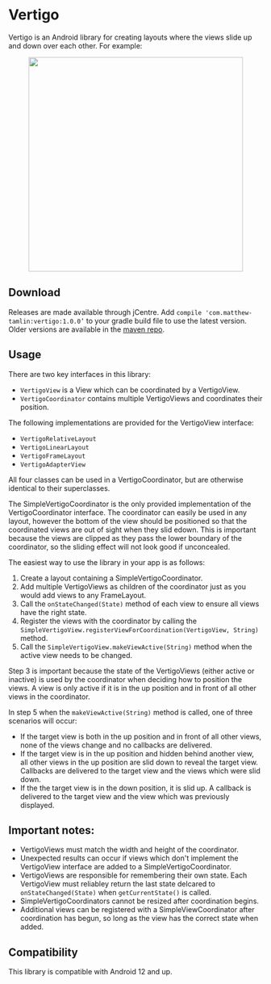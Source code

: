 # Vertigo
Vertigo is an Android library for creating layouts where the views slide up and down over each other. For example:

<div style="text-align:center"><img src="https://raw.githubusercontent.com/MatthewTamlin/Vertigo/master/artwork/example.gif" width="425"/></div>

## Download
Releases are made available through jCentre. Add `compile 'com.matthew-tamlin:vertigo:1.0.0’` to your gradle build file to use the latest version. Older versions are available in the [maven repo](https://bintray.com/matthewtamlin/maven/Vertigo).

## Usage 
There are two key interfaces in this library:
- `VertigoView` is a View which can be coordinated by a VertigoView.
- `VertigoCoordinator` contains multiple VertigoViews and coordinates their position.

The following implementations are provided for the VertigoView interface:
- `VertigoRelativeLayout` 
- `VertigoLinearLayout`
- `VertigoFrameLayout`
- `VertigoAdapterView`

All four classes can be used in a VertigoCoordinator, but are otherwise identical to their superclasses.

The SimpleVertigoCoordinator is the only provided implementation of the VertigoCoordinator interface. The coordinator can easily be used in any layout, however the bottom of the view should be positioned so that the coordinated views are out of sight when they slid edown. This is important because the views are clipped as they pass the lower boundary of the coordinator, so the sliding effect will not look good if unconcealed.

The easiest way to use the library in your app is as follows:
  1. Create a layout containing a SimpleVertigoCoordinator.  
  2. Add multiple VertigoViews as children of the coordinator just as you would add views to any FrameLayout.
  3. Call the `onStateChanged(State)` method of each view to ensure all views have the right state.
  4. Register the views with the coordinator by calling the `SimpleVertigoView.registerViewForCoordination(VertigoView, String)` method.
  5. Call the `SimpleVertigoView.makeViewActive(String)` method when the active view needs to be changed.
  
Step 3 is important because the state of the VertigoViews (either active or inactive) is used by the coordinator when deciding how to position the views. A view is only active if it is in the up position and in front of all other views in the coordinator.

In step 5 when the `makeViewActive(String)` method is called, one of three scenarios will occur:
- If the target view is both in the up position and in front of all other views, none of the views change and no callbacks are delivered.
- If the target view is in the up position and hidden behind another view, all other views in the up position are slid down to reveal the target view. Callbacks are delivered to the target view and the views which were slid down.
- If the the target view is in the down position, it is slid up. A callback is delivered to the target view and the view which was previously displayed.

## Important notes:
- VertigoViews must match the width and height of the coordinator.
- Unexpected results can occur if views which don't implement the VertigoView interface are added to a SimpleVertigoCoordinator.
- VertigoViews are responsible for remembering their own state. Each VertigoView must reliabley return the last state delcared to `onStateChanged(State)` when `getCurrentState()` is called.
- SimpleVertigoCoordinators cannot be resized after coordination begins.
- Additional views can be registered with a SimpleViewCoordinator after coordination has begun, so long as the view has the correct state when added.

## Compatibility
This library is compatible with Android 12 and up.
